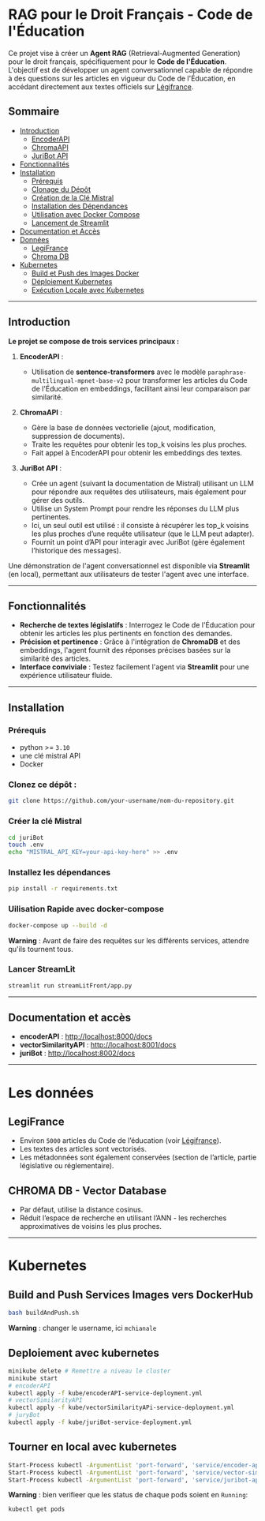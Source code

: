 # RAG pour le Droit Français - Code de l'Éducation

Ce projet vise à créer un **Agent RAG** (Retrieval-Augmented Generation) pour le droit français, spécifiquement pour le **Code de l'Éducation**. L'objectif est de développer un agent conversationnel capable de répondre à des questions sur les articles en vigueur du Code de l'Éducation, en accédant directement aux textes officiels sur [Légifrance](https://www.legifrance.gouv.fr).

## Sommaire

- [Introduction](#introduction)
  - [EncoderAPI](#introduction)
  - [ChromaAPI](#introduction)
  - [JuriBot API](#introduction)
- [Fonctionnalités](#fonctionnalités)
- [Installation](#installation)
  - [Prérequis](#prérequis)
  - [Clonage du Dépôt](#clonez-ce-dépôt)
  - [Création de la Clé Mistral](#creer-la-clé-mistral)
  - [Installation des Dépendances](#installez-les-dépendances)
  - [Utilisation avec Docker Compose](#uilisation-rapide-avec-docker-compose)
  - [Lancement de Streamlit](#lancer-streamlit)
- [Documentation et Accès](#documentation-et-accès)
- [Données](#les-données)
  - [LegiFrance](#legifrance)
  - [Chroma DB](#chroma-db---vector-database)
- [Kubernetes](#kubernetes)
  - [Build et Push des Images Docker](#build-and-push-services-images-vers-dockerhub)
  - [Déploiement Kubernetes](#deploiement-avec-kubernetes)
  - [Exécution Locale avec Kubernetes](#tourner-en-local-avec-kubernetes)

---

## Introduction
**Le projet se compose de trois services principaux :**

1. **EncoderAPI** :
   - Utilisation de **sentence-transformers** avec le modèle `paraphrase-multilingual-mpnet-base-v2` pour transformer les articles du Code de l'Éducation en embeddings, facilitant ainsi leur comparaison par similarité.

2. **ChromaAPI** :
   - Gère la base de données vectorielle (ajout, modification, suppression de documents).
   - Traite les requêtes pour obtenir les top_k voisins les plus proches.
   - Fait appel à EncoderAPI pour obtenir les embeddings des textes.

3. **JuriBot API** :
   - Crée un agent (suivant la documentation de Mistral) utilisant un LLM pour répondre aux requêtes des utilisateurs, mais également pour gérer des outils.
   - Utilise un System Prompt pour rendre les réponses du LLM plus pertinentes.
   - Ici, un seul outil est utilisé : il consiste à récupérer les top_k voisins les plus proches d’une requête utilisateur (que le LLM peut adapter).
   - Fournit un point d’API pour interagir avec JuriBot (gère également l’historique des messages).

Une démonstration de l'agent conversationnel est disponible via **Streamlit** (en local), permettant aux utilisateurs de tester l'agent avec une interface.
    
---

## Fonctionnalités

- **Recherche de textes législatifs** : Interrogez le Code de l'Éducation pour obtenir les articles les plus pertinents en fonction des demandes.
- **Précision et pertinence** : Grâce à l'intégration de **ChromaDB** et des embeddings, l'agent fournit des réponses précises basées sur la similarité des articles.
- **Interface conviviale** : Testez facilement l'agent via **Streamlit** pour une expérience utilisateur fluide.

---

## Installation
### Prérequis 
- python >= `3.10`
- une clé mistral API
- Docker
  
### Clonez ce dépôt : 
```bash
git clone https://github.com/your-username/nom-du-repository.git
```

### Créer la clé Mistral
```bash
cd juriBot
touch .env
echo "MISTRAL_API_KEY=your-api-key-here" >> .env
```

### Installez les dépendances
```bash
pip install -r requirements.txt
```

### Uilisation Rapide avec docker-compose
```bash
docker-compose up --build -d
```
**Warning** : Avant de faire des requêtes sur les différents services, attendre qu'ils tournent tous.

### Lancer StreamLit
```bash
streamlit run streamLitFront/app.py
```

---

## Documentation et accès 
- **encoderAPI** : [http://localhost:8000/docs](http://localhost:8000/docs)
- **vectorSimilarityAPI** : [http://localhost:8001/docs](http://localhost:8001/docs)
- **juriBot** : [http://localhost:8002/docs](http://localhost:8002/docs)

---

# Les données 

## LegiFrance
- Environ `5000` articles du Code de l’éducation (voir  [Légifrance](https://www.legifrance.gouv.fr)).
- Les textes des articles sont vectorisés.
- Les métadonnées sont également conservées (section de l’article, partie législative ou réglementaire).

## CHROMA DB - Vector Database
- Par défaut, utilise la distance cosinus.
- Réduit l’espace de recherche en utilisant l’ANN - les recherches approximatives de voisins les plus proches.

---

# Kubernetes 
## Build and Push Services Images vers DockerHub
```bash
bash buildAndPush.sh
```
**Warning** : changer le username, ici `mchianale`

## Deploiement avec kubernetes
```bash
minikube delete # Remettre a niveau le cluster
minikube start
# encoderAPI
kubectl apply -f kube/encoderAPI-service-deployment.yml
# vectorSimilarityAPI
kubectl apply -f kube/vectorSimilarityAPi-service-deployment.yml
# juryBot
kubectl apply -f kube/juriBot-service-deployment.yml
```

## Tourner en local avec kubernetes

```bash
Start-Process kubectl -ArgumentList 'port-forward', 'service/encoder-api', '8000:8000'
Start-Process kubectl -ArgumentList 'port-forward', 'service/vector-similarity-api', '8001:8001'
Start-Process kubectl -ArgumentList 'port-forward', 'service/juribot-api', '8002:8002'
```
**Warning** : bien verifieer que les status de chaque pods soient en `Running`:

```bash
kubectl get pods
```



